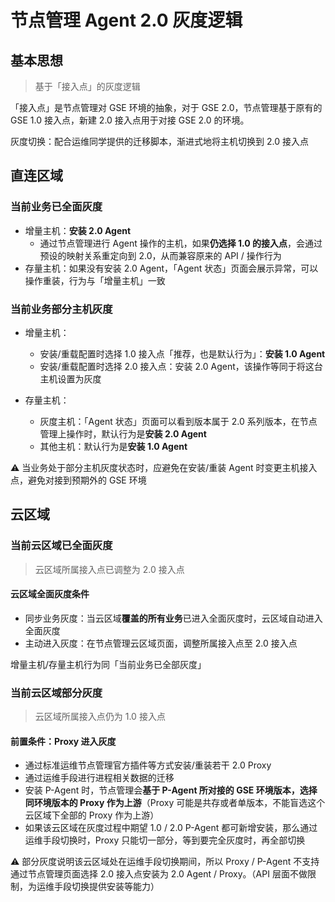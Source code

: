 # 节点管理 Agent 2.0 灰度逻辑

## 基本思想

> 基于「接入点」的灰度逻辑


「接入点」是节点管理对 GSE 环境的抽象，对于 GSE 2.0，节点管理基于原有的 GSE 1.0 接入点，新建 2.0 接入点用于对接 GSE 2.0 的环境。

灰度切换：配合运维同学提供的迁移脚本，渐进式地将主机切换到 2.0 接入点

## 直连区域

### 当前业务已全面灰度

* 增量主机：**安装 2.0 Agent**
    * 通过节点管理进行 Agent 操作的主机，如果**仍选择 1.0 的接入点**，会通过预设的映射关系重定向到 2.0，从而兼容原来的
      API / 操作行为
* 存量主机：如果没有安装 2.0 Agent，「Agent 状态」页面会展示异常，可以操作重装，行为与「增量主机」一致

### 当前业务部分主机灰度

* 增量主机：
    * 安装/重载配置时选择 1.0 接入点「推荐，也是默认行为」：**安装 1.0 Agent**
    * 安装/重载配置时选择 2.0 接入点：安装 2.0 Agent，该操作等同于将这台主机设置为灰度

* 存量主机：
    * 灰度主机：「Agent 状态」页面可以看到版本属于 2.0 系列版本，在节点管理上操作时，默认行为是**安装 2.0 Agent**
    * 其他主机：默认行为是**安装 1.0 Agent**

⚠️ 当业务处于部分主机灰度状态时，应避免在安装/重装 Agent 时变更主机接入点，避免对接到预期外的 GSE 环境

## 云区域

### 当前云区域已全面灰度

> 云区域所属接入点已调整为 2.0 接入点

#### 云区域全面灰度条件

* 同步业务灰度：当云区域**覆盖的所有业务**已进入全面灰度时，云区域自动进入全面灰度
* 主动进入灰度：在节点管理云区域页面，调整所属接入点至 2.0 接入点

增量主机/存量主机行为同「当前业务已全部灰度」

### 当前云区域部分灰度

> 云区域所属接入点仍为 1.0 接入点

#### 前置条件：Proxy 进入灰度

* 通过标准运维节点管理官方插件等方式安装/重装若干 2.0 Proxy
* 通过运维手段进行进程相关数据的迁移
* 安装 P-Agent 时，节点管理会**基于 P-Agent 所对接的 GSE 环境版本，选择同环境版本的 Proxy 作为上游**（Proxy
  可能是共存或者单版本，不能盲选这个云区域下全部的 Proxy 作为上游）
* 如果该云区域在灰度过程中期望 1.0 / 2.0 P-Agent 都可新增安装，那么通过运维手段切换时，Proxy 只能切一部分，等到要完全灰度时，再全部切换

⚠️ 部分灰度说明该云区域处在运维手段切换期间，所以 Proxy / P-Agent 不支持通过节点管理页面选择 2.0 接入点安装为 2.0 Agent /
Proxy。（API 层面不做限制，为运维手段切换提供安装等能力）

